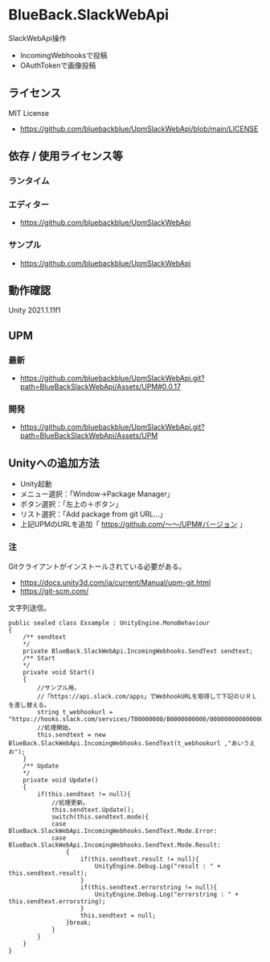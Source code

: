 # BlueBack.SlackWebApi
SlackWebApi操作
* IncomingWebhooksで投稿
* OAuthTokenで画像投稿

## ライセンス
MIT License
* https://github.com/bluebackblue/UpmSlackWebApi/blob/main/LICENSE

## 依存 / 使用ライセンス等
### ランタイム
### エディター
* https://github.com/bluebackblue/UpmSlackWebApi
### サンプル
* https://github.com/bluebackblue/UpmSlackWebApi

## 動作確認
Unity 2021.1.11f1

## UPM
### 最新
* https://github.com/bluebackblue/UpmSlackWebApi.git?path=BlueBackSlackWebApi/Assets/UPM#0.0.17
### 開発
* https://github.com/bluebackblue/UpmSlackWebApi.git?path=BlueBackSlackWebApi/Assets/UPM

## Unityへの追加方法
* Unity起動
* メニュー選択：「Window->Package Manager」
* ボタン選択：「左上の＋ボタン」
* リスト選択：「Add package from git URL...」
* 上記UPMのURLを追加「 https://github.com/～～/UPM#バージョン 」
### 注
Gitクライアントがインストールされている必要がある。
* https://docs.unity3d.com/ja/current/Manual/upm-git.html
* https://git-scm.com/

文字列送信。
```
public sealed class Exsample : UnityEngine.MonoBehaviour
{
	/** sendtext
	*/
	private BlueBack.SlackWebApi.IncomingWebhooks.SendText sendtext;
	/** Start
	*/
	private void Start()
	{
		//サンプル用。
		//「https://api.slack.com/apps」でWebhookURLを取得して下記のＵＲＬを差し替える。
		string t_webhookurl = "https://hooks.slack.com/services/T00000000/B0000000000/000000000000000000000000";
		//処理開始。
		this.sendtext = new BlueBack.SlackWebApi.IncomingWebhooks.SendText(t_webhookurl	,"あいうえお");
	}
	/** Update
	*/
	private void Update()
	{
		if(this.sendtext != null){
			//処理更新。
			this.sendtext.Update();
			switch(this.sendtext.mode){
			case BlueBack.SlackWebApi.IncomingWebhooks.SendText.Mode.Error:
			case BlueBack.SlackWebApi.IncomingWebhooks.SendText.Mode.Result:
				{
					if(this.sendtext.result != null){
						UnityEngine.Debug.Log("result : " + this.sendtext.result);
					}
					if(this.sendtext.errorstring != null){
						UnityEngine.Debug.Log("errorstring : " + this.sendtext.errorstring);
					}
					this.sendtext = null;
				}break;
			}
		}
	}
}
```


